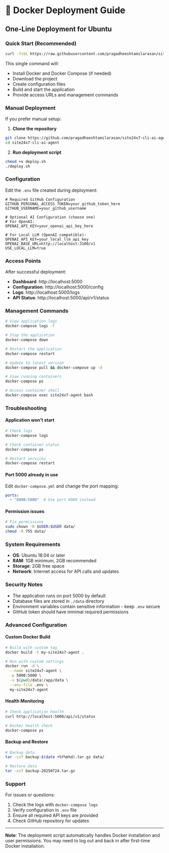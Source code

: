 # 🐳 Docker Deployment Guide

## One-Line Deployment for Ubuntu

### Quick Start (Recommended)

```bash
curl -fsSL https://raw.githubusercontent.com/pragadheeshtamilarasan/site24x7-cli-ai-agent/main/deploy.sh | bash
```

This single command will:
- Install Docker and Docker Compose (if needed)
- Download the project
- Create configuration files
- Build and start the application
- Provide access URLs and management commands

### Manual Deployment

If you prefer manual setup:

1. **Clone the repository**
```bash
git clone https://github.com/pragadheeshtamilarasan/site24x7-cli-ai-agent.git
cd site24x7-cli-ai-agent
```

2. **Run deployment script**
```bash
chmod +x deploy.sh
./deploy.sh
```

### Configuration

Edit the `.env` file created during deployment:

```env
# Required GitHub Configuration
GITHUB_PERSONAL_ACCESS_TOKEN=your_github_token_here
GITHUB_USERNAME=your_github_username

# Optional AI Configuration (choose one)
# For OpenAI:
OPENAI_API_KEY=your_openai_api_key_here

# For Local LLM (OpenAI compatible):
OPENAI_API_KEY=your_local_llm_api_key
OPENAI_BASE_URL=http://localhost:3100/v1
USE_LOCAL_LLM=true
```

### Access Points

After successful deployment:
- **Dashboard**: http://localhost:5000
- **Configuration**: http://localhost:5000/config
- **Logs**: http://localhost:5000/logs
- **API Status**: http://localhost:5000/api/v1/status

### Management Commands

```bash
# View application logs
docker-compose logs -f

# Stop the application
docker-compose down

# Restart the application
docker-compose restart

# Update to latest version
docker-compose pull && docker-compose up -d

# View running containers
docker-compose ps

# Access container shell
docker-compose exec site24x7-agent bash
```

### Troubleshooting

#### Application won't start
```bash
# Check logs
docker-compose logs

# Check container status
docker-compose ps

# Restart services
docker-compose restart
```

#### Port 5000 already in use
Edit `docker-compose.yml` and change the port mapping:
```yaml
ports:
  - "8080:5000"  # Use port 8080 instead
```

#### Permission issues
```bash
# Fix permissions
sudo chown -R $USER:$USER data/
chmod -R 755 data/
```

### System Requirements

- **OS**: Ubuntu 18.04 or later
- **RAM**: 1GB minimum, 2GB recommended
- **Storage**: 2GB free space
- **Network**: Internet access for API calls and updates

### Security Notes

- The application runs on port 5000 by default
- Database files are stored in `./data` directory
- Environment variables contain sensitive information - keep `.env` secure
- GitHub token should have minimal required permissions

### Advanced Configuration

#### Custom Docker Build
```bash
# Build with custom tag
docker build -t my-site24x7-agent .

# Run with custom settings
docker run -d \
  --name site24x7-agent \
  -p 5000:5000 \
  -v $(pwd)/data:/app/data \
  --env-file .env \
  my-site24x7-agent
```

#### Health Monitoring
```bash
# Check application health
curl http://localhost:5000/api/v1/status

# Docker health check
docker-compose ps
```

#### Backup and Restore
```bash
# Backup data
tar -czf backup-$(date +%Y%m%d).tar.gz data/

# Restore data
tar -xzf backup-20250724.tar.gz
```

### Support

For issues or questions:
1. Check the logs with `docker-compose logs`
2. Verify configuration in `.env` file
3. Ensure all required API keys are provided
4. Check GitHub repository for updates

---

**Note**: The deployment script automatically handles Docker installation and user permissions. You may need to log out and back in after first-time Docker installation.